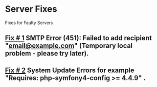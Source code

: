 # Server Fixes
Fixes for Faulty Servers

[Fix # 1](https://forum.vestacp.com/viewtopic.php?f=12&t=20129) SMTP Error (451): Failed to add recipient "email@example.com" (Temporary local problem - please try later).
-
[Fix # 2](https://forum.vestacp.com/viewtopic.php?f=17&t=20443) System Update Errors for example "Requires: php-symfony4-config >= 4.4.9" .
-
